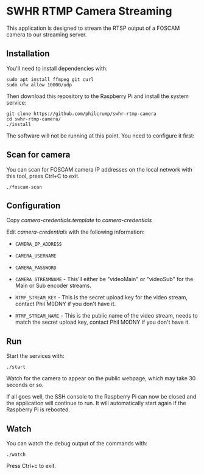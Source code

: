 # SWHR RTMP Camera Streaming

This application is designed to stream the RTSP output of a FOSCAM camera to our streaming server.

## Installation

You'll need to install dependencies with:

```
sudo apt install ffmpeg git curl
sudo ufw allow 10000/udp
```

Then download this repository to the Raspberry Pi and install the system service:

```
git clone https://github.com/philcrump/swhr-rtmp-camera
cd swhr-rtmp-camera/
./install
```

The software will not be running at this point. You need to configure it first:

## Scan for camera

You can scan for FOSCAM camera IP addresses on the local network with this tool, press Ctrl+C to exit.

`./foscam-scan`

## Configuration

Copy _camera-credentials.template_ to _camera-credentials_

Edit _camera-credentials_ with the following information:

 * `CAMERA_IP_ADDRESS`
 * `CAMERA_USERNAME`
 * `CAMERA_PASSWORD`
 * `CAMERA_STREAMNAME` - This'll either be "videoMain" or "videoSub" for the Main or Sub encoder streams.

 * `RTMP_STREAM_KEY` - This is the secret upload key for the video stream, contact Phil M0DNY if you don't have it.
 * `RTMP_STREAM_NAME` - This is the public name of the video stream, needs to match the secret upload key, contact Phil M0DNY if you don't have it.

## Run

Start the services with:

`./start`

Watch for the camera to appear on the public webpage, which may take 30 seconds or so.

If all goes well, the SSH console to the Raspberry Pi can now be closed and the application will continue to run. It will automatically start again if the Raspberry Pi is rebooted.

## Watch

You can watch the debug output of the commands with:

`./watch`

Press Ctrl+c to exit.
